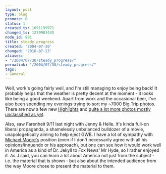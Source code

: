 ```yaml
---
layout: post
type: blog
promote: 0
status: 1
created_ts: 1091199971
changed_ts: 1279903443
node_id: 981
title: steady progress
created: '2004-07-30'
changed: '2010-07-23'
aliases:
- "/2004/07/30/steady_progress/"
permalink: "/2004/07/30/steady_progress/"
tags:
- General
---
```

Well, work's going fairly well, and I'm still managing to enjoy being back!  It probably helps that the weather is pretty decent at the moment - it looks like being a good weekend.  Apart from work and the occasional beer, I've also been spending my evenings trying to sort my ~7000 Big Trip photos.  There are now a few new [Highlights](http://anjackson.net/image/tid/28) and [quite a lot more photos mostly unclassified as yet](http://anjackson.net/image/tid/29).
<!--break-->
Also, saw Farenheit 9/11 last night with Jenny & Helle.  It's kinda full-on liberal propaganda, a shamelessly unbalanced bulldozer of a movie, unapologetically aiming to help eject GWB.  I have a lot of sympathy with [Michael Moore's](http://www.michaelmoore.com/) position (even if I don't necessarily agree with all his opinions/innuendo or his approach), but one can see how it would work well in America as a kind of Dr. Jekyll to Fox News' Mr Hyde, so I rather enjoyed it.  As J said, you can learn a lot about America not just from the subject - i.e. the material that is shown - but also about the intended audience from the way Moore chose to present the material to them.

